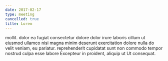 ```yaml
---
date: 2017-02-17
type: meeting
cancelled: true
title: Lorem
---
```

mollit. dolor ea fugiat consectetur dolore dolor irure laboris cillum ut eiusmod ullamco nisi magna minim deserunt exercitation dolore nulla do velit veniam, eu pariatur. reprehenderit cupidatat sunt non commodo tempor nostrud culpa esse labore Excepteur in proident, aliquip ut Ut consequat.
